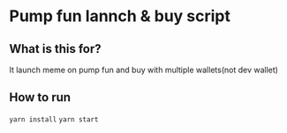 # Pump fun lannch & buy script

## What is this for?
It launch meme on pump fun and buy with multiple wallets(not dev wallet)

## How to run
`
yarn install
`
`
yarn start
`
